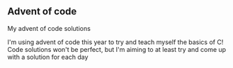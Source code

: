 ## Advent of code

My advent of code solutions

I'm using advent of code this year to try and teach myself the basics of C! Code solutions won't be perfect, but I'm aiming to at least try and come up with a solution for each day